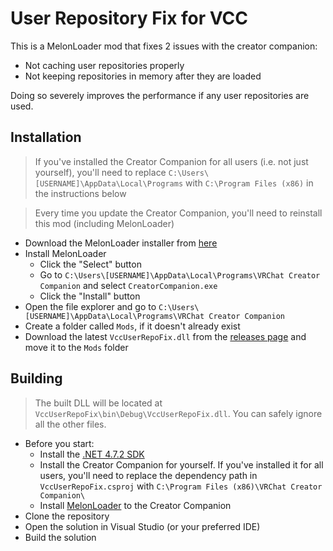 <!-- https://github.com/foxscore/vcc-user-repo-fix -->

# User Repository Fix for VCC

This is a MelonLoader mod that fixes 2 issues with the creator companion:
- Not caching user repositories properly
- Not keeping repositories in memory after they are loaded

Doing so severely improves the performance if any user repositories are used.



## Installation

> If you've installed the Creator Companion for all users (i.e. not just yourself), you'll need to replace `C:\Users\[USERNAME]\AppData\Local\Programs` with `C:\Program Files (x86)` in the instructions below

> Every time you update the Creator Companion, you'll need to reinstall this mod (including MelonLoader)

- Download the MelonLoader installer from [here](https://github.com/HerpDerpinstine/MelonLoader/releases/latest/download/MelonLoader.Installer.exe)
- Install MelonLoader
  - Click the "Select" button
  - Go to `C:\Users\[USERNAME]\AppData\Local\Programs\VRChat Creator Companion` and select `CreatorCompanion.exe`
  - Click the "Install" button
- Open the file explorer and go to `C:\Users\[USERNAME]\AppData\Local\Programs\VRChat Creator Companion`
- Create a folder called `Mods`, if it doesn't already exist
- Download the latest `VccUserRepoFix.dll` from the [releases page](https://github.com/foxscore/vcc-user-repo-fix/releases/latest) and move it to the `Mods` folder



## Building

> The built DLL will be located at `VccUserRepoFix\bin\Debug\VccUserRepoFix.dll`. You can safely ignore all the other files.

- Before you start:
  - Install the [.NET 4.7.2 SDK](https://dotnet.microsoft.com/download/dotnet-framework/net472)
  - Install the Creator Companion for yourself. If you've installed it for all users, you'll need to replace the dependency path in `VccUserRepoFix.csproj` with `C:\Program Files (x86)\VRChat Creator Companion\`
  - Install [MelonLoader](https://github.com/HerpDerpinstine/MelonLoader/releases/latest/download/MelonLoader.Installer.exe) to the Creator Companion
- Clone the repository
- Open the solution in Visual Studio (or your preferred IDE)
- Build the solution
